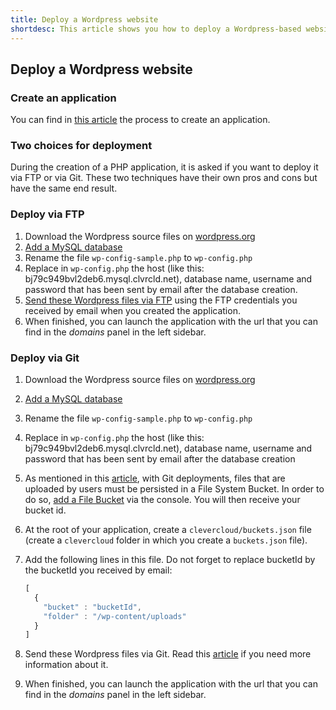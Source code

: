 ```yaml
---
title: Deploy a Wordpress website
shortdesc: This article shows you how to deploy a Wordpress-based website on the Clever Cloud.
---
```


## Deploy a Wordpress website

### Create an application

You can find in [this article](/clever-cloud-overview/add-application/#create-an-application) the process to create an application.


### Two choices for deployment

During the creation of a PHP application, it is asked if you want to deploy it via FTP or via Git. These two techniques have their own pros and cons but have the same end result.

### Deploy via FTP

1. Download the Wordpress source files on [wordpress.org](http://wordpress.org)
2. [Add a MySQL database](/databases-and-services/add-service/)
3. Rename the file `wp-config-sample.php` to `wp-config.php`
4. Replace in `wp-config.php` the host (like this: bj79c949bvl2deb6.mysql.clvrcld.net), database name, username and password that has been sent by email after the database creation.
3. [Send these Wordpress files via FTP](/clever-cloud-overview/add-application/#ftp-deployment) using the FTP credentials you received by email when you created the application.
6. When finished, you can launch the application with the url that you can find in the *domains* panel in the left sidebar.


### Deploy via Git

1. Download the Wordpress source files on [wordpress.org](http://wordpress.org)
2. [Add a MySQL database](/databases-and-services/add-service/)
3. Rename the file `wp-config-sample.php` to `wp-config.php`
4. Replace in `wp-config.php` the host (like this: bj79c949bvl2deb6.mysql.clvrcld.net), database name, username and password that has been sent by email after the database creation
5. As mentioned in this [article](/databases-and-services/fs-buckets/), with Git deployments, files that are uploaded by users must be persisted in a File System Bucket. In order to do so, [add a File Bucket](/databases-and-services/add-service/) via the console. You will then receive your bucket id.
6. At the root of your application, create a `clevercloud/buckets.json` file (create a `clevercloud` folder in which you create a `buckets.json` file).
7. Add the following lines in this file. Do not forget to replace bucketId by the bucketId you received by email:

    ```javascript
    [
      {
        "bucket" : "bucketId",
        "folder" : "/wp-content/uploads"
      }
    ]
    ```

5. Send these Wordpress files via Git. Read this [article](/clever-cloud-overview/add-application/#git-deployment) if you need more information about it.
6. When finished, you can launch the application with the url that you can find in the *domains* panel in the left sidebar.
